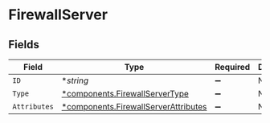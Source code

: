 # FirewallServer


## Fields

| Field                                                                                       | Type                                                                                        | Required                                                                                    | Description                                                                                 |
| ------------------------------------------------------------------------------------------- | ------------------------------------------------------------------------------------------- | ------------------------------------------------------------------------------------------- | ------------------------------------------------------------------------------------------- |
| `ID`                                                                                        | **string*                                                                                   | :heavy_minus_sign:                                                                          | N/A                                                                                         |
| `Type`                                                                                      | [*components.FirewallServerType](../../models/components/firewallservertype.md)             | :heavy_minus_sign:                                                                          | N/A                                                                                         |
| `Attributes`                                                                                | [*components.FirewallServerAttributes](../../models/components/firewallserverattributes.md) | :heavy_minus_sign:                                                                          | N/A                                                                                         |